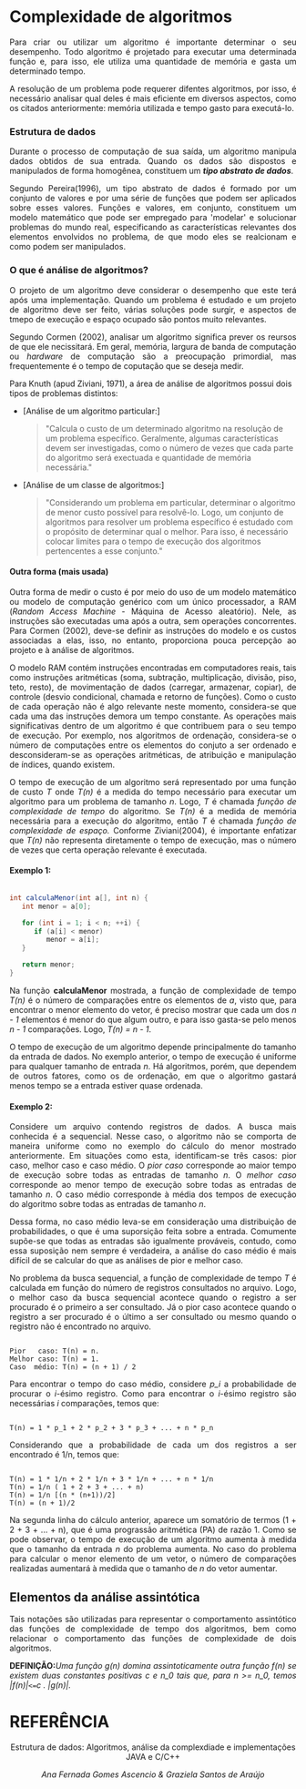 # Complexidade de algoritmos

<p align="justify">Para criar ou utilizar um algoritmo é importante determinar o seu desempenho. Todo algoritmo é projetado para executar uma determinada função e, para isso, ele utiliza uma quantidade de memória e gasta um determinado tempo.</p>

<p align="justify">A resolução de um problema pode requerer difentes algoritmos, por isso, é necessário analisar qual deles é mais eficiente em diversos aspectos, como os citados anteriormente: memória utilizada e tempo gasto para executá-lo.</p>

### Estrutura de dados
<p align="justify">Durante o processo de computação de sua saída, um algoritmo manipula dados obtidos de sua entrada. Quando os dados são dispostos e manipulados de forma homogênea, constituem um <i><strong>tipo abstrato de dados</strong></i>.</p>

<p align="justify">Segundo Pereira(1996), um tipo abstrato de dados é formado por um conjunto de valores e por uma série de funções que podem ser aplicados sobre esses valores. Funções e valores, em conjunto, constituem um modelo matemático que pode ser empregado para 'modelar' e solucionar problemas do mundo real, especificando as características relevantes dos elementos envolvidos no problema, de que modo eles se realcionam e como podem ser manipulados. </p>

### O que é análise de algoritmos?
<p align="justify">O projeto de um algoritmo deve considerar o desempenho que este terá após uma implementação. Quando um problema é estudado e um projeto de algoritmo deve ser feito, várias soluções pode surgir, e aspectos de tmepo de execução e espaço ocupado são pontos muito relevantes. </p>

<p align="justify">Segundo Cormen (2002), analisar um algoritmo significa prever os reursos de que ele necissitará. Em geral, memória, largura de banda de computação ou <i>hardware</i> de computação são a preocupação primordial, mas frequentemente é o tempo de coputação que se deseja medir. </p>

Para Knuth (apud Ziviani, 1971), a área de análise de algoritmos possui dois tipos de problemas distintos:
   * [Análise de um algoritmo particular:]
      > "Calcula o custo de um determinado algoritmo na resolução de um problema específico. Geralmente, algumas características devem ser investigadas, como o número de vezes que cada parte do algoritmo será exectuada e quantidade de memória necessária."
   * [Análise de um classe de algoritmos:]
      > "Considerando um problema em particular, determinar o algoritmo de menor custo possível para resolvê-lo. Logo, um conjunto de algoritmos para resolver um problema específico é estudado com o propósito de determinar qual o melhor. Para isso, é necessário colocar limites para o tempo de execução dos algoritmos pertencentes a esse conjunto."

#### Outra forma (mais usada)
<p align="justify">Outra forma de medir o custo é por meio do uso de um modelo matemático ou modelo de computação genérico com um único processador, a RAM (<i>Random Access Machine </i>- Máquina de Acesso aleatório). Nele, as instruções são executadas uma após a outra, sem operações concorrentes. Para Cormen (2002), deve-se definir as instruções do modelo e os custos associadas a elas, isso, no entanto, proporciona pouca percepção ao projeto e à análise de algoritmos. </p>
<p align="justify">O modelo RAM contém instruções encontradas em computadores reais, tais como instruções aritméticas (soma, subtração, multiplicação, divisão, piso, teto, resto), de movimentação de dados (carregar, armazenar, copiar), de controle (desvio condicional, chamada e retorno de funções). Como o custo de cada operação não é algo relevante neste momento, considera-se que cada uma das instruções demora um tempo constante. As operações mais significativas dentro de um algoritmo é que contribuem para o seu tempo de execução. Por exemplo, nos algoritmos de ordenação, considera-se o número de computações entre os elementos do conjuto a ser ordenado e desconsideram-se as operações aritméticas, de atribuição e manipulação de índices, quando existem. </p>
<p align="justify">O tempo de execução de um algoritmo será representado por uma função de custo <i>T</i> onde <i>T(n)</i> é a medida do tempo necessário para executar um algoritmo para um problema de tamanho <i>n</i>. Logo, <i>T</i> é chamada <i>função de complexidade de tempo</i> do algoritmo. Se <i>T(n)</i> é a medida de memória necessária para a execução do algoritmo, então <i>T</i> é chamada <i>função de complexidade de espaço.</i> Conforme Ziviani(2004), é importante enfatizar que <i>T(n)</i> não representa diretamente o tempo de execução, mas o número de vezes que certa operação relevante é executada. </p>

#### Exemplo 1:
```java

int calculaMenor(int a[], int n) {
   int menor = a[0];

   for (int i = 1; i < n; ++i) {
      if (a[i] < menor)
         menor = a[i];
   }

   return menor;
}

```
<p align="Justify">Na função <strong>calculaMenor</strong> mostrada, a função de complexidade de tempo <i>T(n)</i> é o número de comparações entre os elementos de <i>a</i>, visto que, para encontrar o menor elemento do vetor, é preciso mostrar que cada um dos <i>n - 1</i> elementos é menor do que algum outro, e para isso gasta-se pelo menos <i>n - 1</i> comparações. Logo, <i>T(n) = n - 1</i>. </p>
<p align="justify">O tempo de execução de um algoritmo depende principalmente do tamanho da entrada de dados. No exemplo anterior, o tempo de execução é uniforme para qualquer tamanho de entrada <i>n</i>. Há algoritmos, porém, que dependem de outros fatores, como os de ordenação, em que o algoritmo gastará menos tempo se a entrada estiver quase ordenada. </p>


#### Exemplo 2:
<p align="justify">Considere um arquivo contendo registros de dados. A busca mais conhecida é a sequencial. Nesse caso, o algoritmo não se comporta de maneira uniforme como no exemplo do cálculo do menor mostrado anteriormente. Em situações como esta, identificam-se três casos: pior caso, melhor caso e caso médio. O <i>pior caso</i> corresponde ao maior tempo de execução sobre todas as entradas de tamanho <i>n</i>. O <i>melhor caso</i> corresponde ao menor tempo de execução sobre todas as entradas de tamanho <i>n</i>. O </i>caso médio</i> corresponde à média dos tempos de execução do algoritmo sobre todas as entradas de tamanho <i>n</i>. </p>

<p align="justify">Dessa forma, no caso médio leva-se em consideração uma distribuição de probabilidades, o que é uma suporsição feita sobre a entrada. Comumente supõe-se que todas as entradas são igualmente prováveis, contudo, como essa suposição nem sempre é verdadeira, a análise do caso médio é mais difícil de se calcular do que as análises de pior e melhor caso. </p>

<p align="justify">No problema da busca sequencial, a função de complexidade de tempo <i>T</i> é calculada em função do número de registros consultados no arquivo. Logo, o melhor caso da busca sequencial acontece quando o registro a ser procurado é o primeiro a ser consultado. Já o pior caso acontece quando o registro a ser procurado é o último a ser consultado ou mesmo quando o registro não é encontrado no arquivo. </p>

```

Pior   caso: T(n) = n.
Melhor caso: T(n) = 1.
Caso  médio: T(n) = (n + 1) / 2

```

<p align="justify">Para encontrar o tempo do caso médio, considere <i>p_i</i> a probabilidade de procurar o <i>i</i>-ésimo registro. Como para encontrar o <i>i</i>-ésimo registro são necessárias <i>i</i> comparações, temos que: </p>

```

T(n) = 1 * p_1 + 2 * p_2 + 3 * p_3 + ... + n * p_n

```

<p align="justify">Considerando que a probabilidade de cada um dos registros a ser encontrado é 1/n, temos que: </p>

```

T(n) = 1 * 1/n + 2 * 1/n + 3 * 1/n + ... + n * 1/n
T(n) = 1/n ( 1 + 2 + 3 + ... + n)
T(n) = 1/n [(n * (n+1))/2]
T(n) = (n + 1)/2

```


<p align="justify">Na segunda linha do cálculo anterior, aparece um somatório de termos (1 + 2 + 3 + ... + n), que é uma prograssão aritmética (PA) de razão 1. Como se pode observar, o tempo de execução de um algoritmo aumenta à medida que o tamanho da entrada <i>n</i> do problema aumenta. No caso do problema para calcular o menor elemento de um vetor, o número de comparações realizadas aumentará à medida que o tamanho de <i>n</i> do vetor aumentar. </p>


## Elementos da análise assintótica
<p align="justify">Tais notações são utilizadas para representar o comportamento assintótico das funções de complexidade de tempo dos algoritmos, bem como relacionar o comportamento das funções de complexidade de dois algoritmos. </p>

<p align="justify"><strong>DEFINIÇÃO:</strong><i>Uma função g(n) domina assintoticamente outra função f(n) se existem duas constantes positivas c e n_0 tais que, para n >= n_0, temos |f(n)|<code><=</code>c . |g(n)|. </i> </p>




# REFERÊNCIA
<p align="center" width="300px">Estrutura de dados: Algoritmos, análise da complexdiade e implementações JAVA e C/C++</p>
<p align="center" width="300px"><i>Ana Fernada Gomes Ascencio & Graziela Santos de Araújo </i></p>
